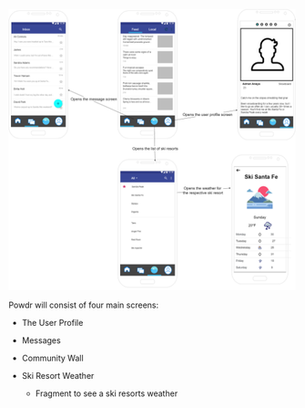 [![Wireframe](../img/powdr-wireframe.png)](../pdf/powdr-wireframe.pdf)

Powdr will consist of four main screens:

 * The User Profile
 
 * Messages
 
 * Community Wall
 
 * Ski Resort Weather
 
    * Fragment to see a ski resorts weather
